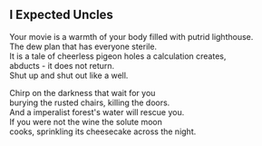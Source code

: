 I Expected Uncles
-----------------
Your movie is a warmth of your body filled with putrid lighthouse.  
The dew plan that has everyone sterile.  
It is a tale of cheerless pigeon holes a calculation creates,  
abducts - it does not return.  
Shut up and shut out like a well.  
  
Chirp on the darkness that wait for you  
burying the rusted chairs, killing the doors.  
And a imperalist forest's water will rescue you.  
If you were not the wine the solute moon  
cooks, sprinkling its cheesecake across the night.  
